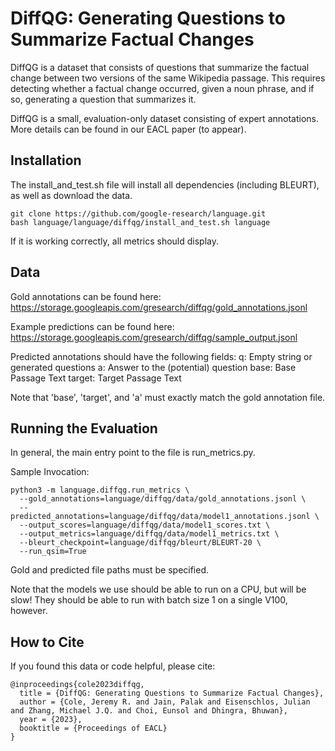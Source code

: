 # DiffQG: Generating Questions to Summarize Factual Changes
DiffQG is a dataset that consists of questions that summarize the factual change
between two versions of the same Wikipedia passage. This requires detecting
whether a factual change occurred, given a noun phrase, and if so, generating
a question that summarizes it.

DiffQG is a small, evaluation-only dataset consisting of expert annotations.
More details can be found in our EACL paper (to appear).


## Installation
The install_and_test.sh file will install all dependencies (including BLEURT),
as well as download the data.

```
git clone https://github.com/google-research/language.git
bash language/language/diffqg/install_and_test.sh language
```

If it is working correctly, all metrics should display.

## Data
Gold annotations can be found here:
https://storage.googleapis.com/gresearch/diffqg/gold_annotations.jsonl

Example predictions can be found here:
https://storage.googleapis.com/gresearch/diffqg/sample_output.jsonl

Predicted annotations should have the following fields:
q: Empty string or generated questions
a: Answer to the (potential) question
base: Base Passage Text
target: Target Passage Text

Note that 'base', 'target', and 'a' must exactly match the gold annotation file.

## Running the Evaluation
In general, the main entry point to the file is run_metrics.py.

Sample Invocation:
```
python3 -m language.diffqg.run_metrics \
  --gold_annotations=language/diffqg/data/gold_annotations.jsonl \
  --predicted_annotations=language/diffqg/data/model1_annotations.jsonl \
  --output_scores=language/diffqg/data/model1_scores.txt \
  --output_metrics=language/diffqg/data/model1_metrics.txt \
  --bleurt_checkpoint=language/diffqg/bleurt/BLEURT-20 \
  --run_qsim=True
```

Gold and predicted file paths must be specified.

Note that the models we use should be able to run on a CPU, but will be slow!
They should be able to run with batch size 1 on a single V100, however.

## How to Cite
If you found this data or code helpful, please cite:
```
@inproceedings{cole2023diffqg,
  title = {DiffQG: Generating Questions to Summarize Factual Changes},
  author = {Cole, Jeremy R. and Jain, Palak and Eisenschlos, Julian and Zhang, Michael J.Q. and Choi, Eunsol and Dhingra, Bhuwan},
  year = {2023},
  booktitle = {Proceedings of EACL}
}
```
